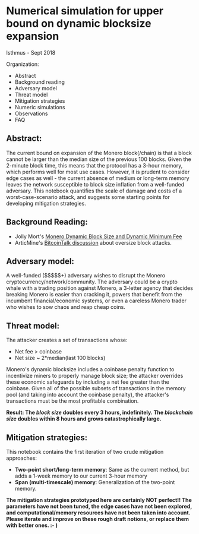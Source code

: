 # Numerical simulation for upper bound on dynamic blocksize expansion

Isthmus - Sept 2018

Organization:
-  Abstract
-  Background reading
-  Adversary model
-  Threat model
-  Mitigation strategies
-  Numeric simulations
-  Observations
-  FAQ

## Abstract:
The current bound on expansion of the Monero block(/chain) is that a block cannot be larger than the median size of the previous 100 blocks. Given the 2-minute block time, this means that the protocol has a 3-hour memory, which performs well for most use cases. However, it is prudent to consider edge cases as well - the current absence of medium or long-term memory leaves the network susceptible to block size inflation from a well-funded adversary. This notebook quantifies the scale of damage and costs of a worst-case-scenario attack, and suggests some starting points for developing mitigation strategies.

## Background Reading:
-  Jolly Mort's [Monero Dynamic Block Size and Dynamic Minimum Fee](https://github.com/JollyMort/monero-research/blob/master/Monero%20Dynamic%20Block%20Size%20and%20Dynamic%20Minimum%20Fee/Monero%20Dynamic%20Block%20Size%20and%20Dynamic%20Minimum%20Fee%20-%20DRAFT.md)
-  ArticMine's [BitcoinTalk discussion](https://bitcointalk.org/index.php?topic=753252.msg13591241#msg13591241) about oversize block attacks.

## Adversary model:
A well-funded (\$\$\$\$\$+) adversary wishes to disrupt the Monero cryptocurrency/network/community. The adversary could be a crypto whale with a trading position against Monero, a 3-letter agency that decides breaking Monero is easier than cracking it, powers that benefit from the incumbent financial/economic systems, or even a careless Monero trader who wishes to sow chaos and reap cheap coins.

## Threat model:
The attacker creates a set of transactions whose:
-  Net fee > coinbase
-  Net size ~ 2*median(last 100 blocks)

Monero's dynamic blocksize includes a coinbase penalty function to incentivize miners to properly manage block size; the attacker overrides these economic safeguards by including a net fee greater than the coinbase. Given all of the possible subsets of transactions in the memory pool (and taking into account the coinbase penalty), the attacker's transactions must be the most profitable combination.

**Result: The *block size* doubles every 3 hours, indefinitely. The *blockchain size* doubles within 8 hours and grows catastrophically large.**

## Mitigation strategies:
This notebook contains the first iteration of two crude mitigation approaches:
-  **Two-point short/long-term memory**: Same as the current method, but adds a 1-week memory to our current 3-hour memory
-  **Span (multi-timescale) memory**: Generalization of the two-point memory.

**The mitigation strategies prototyped here are certainly NOT perfect!! The parameters have not been tuned, the edge cases have not been explored, and computational/memory resources have not been taken into account. Please iterate and improve on these rough draft notions, or replace them with better ones. :- )**
